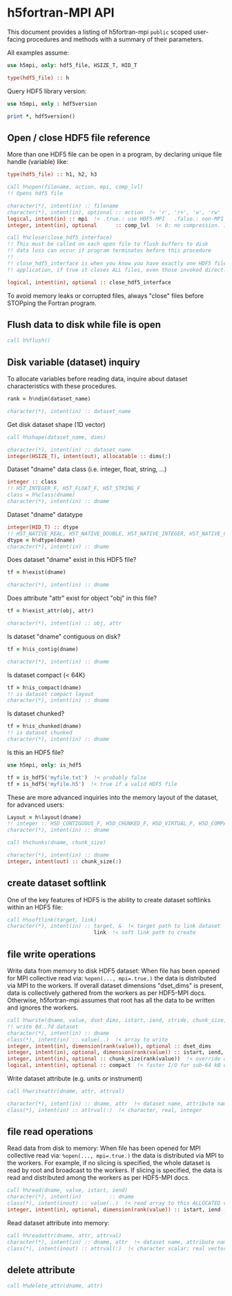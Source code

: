 # h5fortran-MPI API

This document provides a listing of h5fortran-mpi `public` scoped user-facing procedures and methods with a summary of their parameters.

All examples assume:

```fortran
use h5mpi, only: hdf5_file, HSIZE_T, HID_T

type(hdf5_file) :: h
```

Query HDF5 library version:

```fortran
use h5mpi, only : hdf5version

print *, hdf5version()
```

## Open / close HDF5 file reference

More than one HDF5 file can be open in a program, by declaring unique file handle (variable) like:

```fortran
type(hdf5_file) :: h1, h2, h3
```

```fortran
call h%open(filename, action, mpi, comp_lvl)
!! Opens hdf5 file

character(*), intent(in) :: filename
character(*), intent(in), optional :: action  !< 'r', 'r+', 'w', 'rw'  (default 'r')
logical, intent(in) :: mpi  !< .true.: use HDF5-MPI   .false.: non-MPI HDF5 (default)
integer, intent(in), optional      :: comp_lvl  !< 0: no compression. 1-9: ZLIB compression, higher is more compressior
```

```fortran
call h%close(close_hdf5_interface)
!! This must be called on each open file to flush buffers to disk
!! data loss can occur if program terminates before this procedure
!!
!! close_hdf5_interface is when you know you have exactly one HDF5 file in your
!! application, if true it closes ALL files, even those invoked directly from HDF5.

logical, intent(in), optional :: close_hdf5_interface
```

To avoid memory leaks or corrupted files, always "close" files before STOPping the Fortran program.

## Flush data to disk while file is open

```fortran
call h%flush()
```

## Disk variable (dataset) inquiry

To allocate variables before reading data, inquire about dataset characteristics with these procedures.

```fortran
rank = h%ndim(dataset_name)

character(*), intent(in) :: dataset_name
```

Get disk dataset shape (1D vector)

```fortran
call h%shape(dataset_name, dims)

character(*), intent(in) :: dataset_name
integer(HSIZE_T), intent(out), allocatable :: dims(:)
```

Dataset "dname" data class (i.e. integer, float, string, ...)

```fortran
integer :: class
!! H5T_INTEGER_F, H5T_FLOAT_F, H5T_STRING_F
class = h%class(dname)
character(*), intent(in) :: dname
```

Dataset "dname" datatype

```fortran
integer(HID_T) :: dtype
!! H5T_NATIVE_REAL, H5T_NATIVE_DOUBLE, H5T_NATIVE_INTEGER, H5T_NATIVE_CHARACTER, H5T_STD_I64LE
dtype = h%dtype(dname)
character(*), intent(in) :: dname
```

Does dataset "dname" exist in this HDF5 file?

```fortran
tf = h%exist(dname)

character(*), intent(in) :: dname
```

Does attribute "attr" exist for object "obj" in this file?

```fortran
tf = h%exist_attr(obj, attr)

character(*), intent(in) :: obj, attr
```

Is dataset "dname" contiguous on disk?

```fortran
tf = h%is_contig(dname)

character(*), intent(in) :: dname
```

Is dataset compact (< 64K)

```fortran
tf = h%is_compact(dname)
!! is dataset compact layout
character(*), intent(in) :: dname
```

Is dataset chunked?

```fortran
tf = h%is_chunked(dname)
!! is dataset chunked
character(*), intent(in) :: dname
```

Is this an HDF5 file?

```fortran
use h5mpi, only: is_hdf5

tf = is_hdf5('myfile.txt')  !< probably false
tf = is_hdf5('myfile.h5')  !< true if a valid HDF5 file
```

These are more advanced inquiries into the memory layout of the dataset, for advanced users:

```fortran
Layout = h%layout(dname)
!! integer :: H5D_CONTIGUOUS_F, H5D_CHUNKED_F, H5D_VIRTUAL_F, H5D_COMPACT_F
character(*), intent(in) :: dname
```

```fortran
call h%chunks(dname, chunk_size)

character(*), intent(in) :: dname
integer, intent(out) :: chunk_size(:)
```

## create dataset softlink

One of the key features of HDF5 is the ability to create dataset softlinks within an HDF5 file:

```fortran
call h%softlink(target, link)
character(*), intent(in) :: target, &  !< target path to link dataset
                            link  !< soft link path to create
```

## file write operations

Write data from memory to disk HDF5 dataset:
When file has been opened for MPI collective read via: `%open(..., mpi=.true.)` the data is distributed
via MPI to the workers.
If overall dataset dimensions "dset_dims" is present, data is collectively gathered from the workers as per HDF5-MPI docs.
Otherwise, h5fortran-mpi assumes that root has all the data to be written and ignores the workers.

```fortran
call h%write(dname, value, dset_dims, istart, iend, stride, chunk_size, compact)
!! write 0d..7d dataset
character(*), intent(in) :: dname
class(*), intent(in) :: value(..)  !< array to write
integer, intent(in), dimension(rank(value)), optional :: dset_dims
integer, intent(in), optional, dimension(rank(value)) :: istart, iend, stride !< array slicing for hyperslab
integer, intent(in), optional :: chunk_size(rank(value))  !< override auto-chunking
logical, intent(in), optional :: compact  !< faster I/O for sub-64 kB datasets--May not work for MPI collective write
```

Write dataset attribute (e.g. units or instrument)

```fortran
call h%writeattr(dname, attr, attrval)

character(*), intent(in) :: dname, attr  !< dataset name, attribute name
class(*), intent(in) :: attrval(:)  !< character, real, integer
```

## file read operations

Read data from disk to memory:
When file has been opened for MPI collective read via: `%open(..., mpi=.true.)` the data is distributed
via MPI to the workers.
For example, if no slicing is specified, the whole dataset is read by root and broadcast to the workers.
If slicing is specified, the data is read and distributed among the workers as per HDF5-MPI docs.

```fortran
call h%read(dname, value, istart, iend)
character(*), intent(in)         :: dname
class(*), intent(inout) :: value(..)  !< read array to this ALLOCATED variable of rank 0d..7d
integer, intent(in), optional, dimension(rank(value)) :: istart, iend !< array slicing
```

Read dataset attribute into memory:

```fortran
call h%readattr(dname, attr, attrval)
character(*), intent(in) :: dname, attr  !< dataset name, attribute name
class(*), intent(inout) :: attrval(:)  !< character scalar; real vector, integer vector
```

## delete attribute

```fortran
call h%delete_attr(dname, attr)
```
